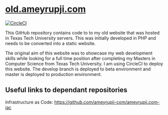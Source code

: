 # [old.ameyrupji.com](old.ameyrupji.com)

[![CircleCI](https://circleci.com/gh/ameyrupji-com/old.ameyrupji.com.svg?style=svg)](https://circleci.com/gh/ameyrupji-com/old.ameyrupji.com)


This GitHub repository contains code to to my old website that was hosted in Texas Tech University servers. This was initially developed in PHP and needs to be converted into a static website.

The original aim of this website was to showcase my web development skills while looking for a full time position after completing my Masters in Computer Science from Texas Tech University.  I am using CircleCI to deploy this website. The develop branch is deployed to beta environment and master is deployed to production environment.


## Useful links to dependant repositories

Infrastructure as Code: https://github.com/ameyrupji-com/ameyrupji.com-iac
